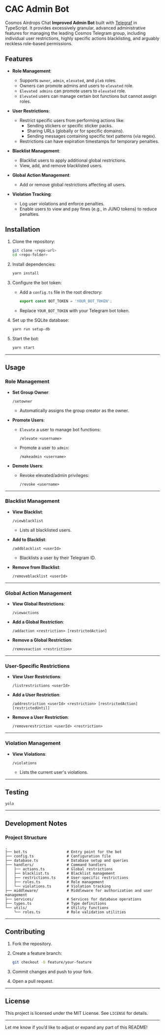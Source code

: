 # **CAC Admin Bot**

Cosmos Airdrops Chat **Improved Admin Bot** built with [Telegraf](https://telegraf.js.org/) in TypeScript. It provides excessively granular, advanced administrative features for managing the leading Cosmos Telegram group, including individual user restrictions, highly specific actions blacklisting, and arguably reckless role-based permissions.

## **Features**

- **Role Management**:
  - Supports `owner`, `admin`, `elevated`, and `pleb` roles.
  - Owners can promote admins and users to `elevated` role.
  - `Elevated admins` can promote users to `elevated` role.
  - `Elevated` users can manage certain bot functions but cannot assign roles.

- **User Restrictions**:
  - Restrict specific users from performing actions like:
    - Sending stickers or specific sticker packs.
    - Sharing URLs (globally or for specific domains).
    - Sending messages containing specific text patterns (via regex).
  - Restrictions can have expiration timestamps for temporary penalties.

- **Blacklist Management**:
  - Blacklist users to apply additional global restrictions.
  - View, add, and remove blacklisted users.

- **Global Action Management**:
  - Add or remove global restrictions affecting all users.

- **Violation Tracking**:
  - Log user violations and enforce penalties.
  - Enable users to view and pay fines (e.g., in JUNO tokens) to reduce penalties.

## **Installation**

1. Clone the repository:

   ```bash
   git clone <repo-url>
   cd <repo-folder>
   ```

2. Install dependencies:

   ```bash
   yarn install
   ```

3. Configure the bot token:
   - Add a `config.ts` file in the root directory:

     ```typescript
     export const BOT_TOKEN = 'YOUR_BOT_TOKEN';
     ```

   - Replace `YOUR_BOT_TOKEN` with your Telegram bot token.

4. Set up the SQLite database:

   ```bash
   yarn run setup-db
   ```

5. Start the bot:

   ```bash
   yarn start
   ```

---

## **Usage**

### **Role Management**

- **Set Group Owner**:

  ```plaintext
  /setowner
  ```

  - Automatically assigns the group creator as the owner.

- **Promote Users**:
  - `Elevate` a user to manage bot functions:

    ```plaintext
    /elevate <username>
    ```

  - Promote a user to `admin`:

    ```plaintext
    /makeadmin <username>
    ```

- **Demote Users**:
  - Revoke elevated/admin privileges:

    ```plaintext
    /revoke <username>
    ```

---

### **Blacklist Management**

- **View Blacklist**:

  ```plaintext
  /viewblacklist
  ```

  - Lists all blacklisted users.

- **Add to Blacklist**:

  ```plaintext
  /addblacklist <userId>
  ```

  - Blacklists a user by their Telegram ID.

- **Remove from Blacklist**:

  ```plaintext
  /removeblacklist <userId>
  ```

---

### **Global Action Management**

- **View Global Restrictions**:

  ```plaintext
  /viewactions
  ```

- **Add a Global Restriction**:

  ```plaintext
  /addaction <restriction> [restrictedAction]
  ```

- **Remove a Global Restriction**:

  ```plaintext
  /removeaction <restriction>
  ```

---

### **User-Specific Restrictions**

- **View User Restrictions**:

  ```plaintext
  /listrestrictions <userId>
  ```

- **Add a User Restriction**:

  ```plaintext
  /addrestriction <userId> <restriction> [restrictedAction] [restrictedUntil]
  ```

- **Remove a User Restriction**:

  ```plaintext
  /removerestriction <userId> <restriction>
  ```

---

### **Violation Management**

- **View Violations**:

  ```plaintext
  /violations
  ```

  - Lists the current user's violations.

---

## **Testing**

```bash
yolo
```

---

## **Development Notes**

### **Project Structure**

```plaintext
.
├── bot.ts                  # Entry point for the bot
├── config.ts               # Configuration file
├── database.ts             # Database setup and queries
├── handlers/               # Command handlers
│   ├── actions.ts          # Global restrictions
│   ├── blacklist.ts        # Blacklist management
│   ├── restrictions.ts     # User-specific restrictions
│   ├── roles.ts            # Role management
│   └── violations.ts       # Violation tracking
├── middleware/             # Middleware for authorization and user management
├── services/               # Services for database operations
├── types.ts                # Type definitions
└── utils/                  # Utility functions
    └── roles.ts            # Role validation utilities
```

---

## **Contributing**

1. Fork the repository.
2. Create a feature branch:

   ```bash
   git checkout -b feature/your-feature
   ```

3. Commit changes and push to your fork.
4. Open a pull request.

---

## **License**

This project is licensed under the MIT License. See `LICENSE` for details.

---

Let me know if you’d like to adjust or expand any part of this README!
